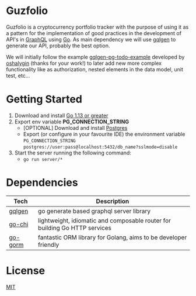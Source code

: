 # Guzfolio

Guzfolio is a cryptocurrency portfolio tracker with the purpose of using it as a pattern for the implementation of good 
practices in the development of API's in [GraphQL](https://graphql.org) using [Go](https://golang.org). 
As main dependency we will use [gqlgen](https://gqlgen.com) to generate our API, probably the best option.

We will initially follow the example [gqlgen-pg-todo-example](https://github.com/oshalygin/gqlgen-pg-todo-example) 
developed by [oshalygin](https://github.com/oshalygin) (thanks for your work!) to later add new more complex 
functionality like as authorization, nested elements in the data model, unit test, etc...  

# Getting Started
1. Download and install [Go 1.13 or greater](https://golang.org/doc/install)
2. Export env variable **PG_CONNECTION_STRING**
    - [OPTIONAL] Download and install [Postgres](https://www.postgresqltutorial.com/install-postgresql/)
    - Export (or configure in your favourite IDE) the environment variable `PG_CONNECTION_STRING`  
    `postgres://user:pass@localhost:5432/db_name?sslmode=disable`
3. Start the server running the following command:
    - `go run server/*`


# Dependencies

| **Tech**                                      | **Description**                                                            |
| --------------------------------------------- | -------------------------------------------------------------------------- |
| [gqlgen](https://github.com/99designs/gqlgen) | go generate based graphql server library                                   |
| [go-chi](https://github.com/go-chi/chi)       | lightweight, idiomatic and composable router for building Go HTTP services |
| [go-gorm](https://github.com/go-gorm/gorm)    | fantastic ORM library for Golang, aims to be developer friendly            |

# License

[MIT](LICENSE)


